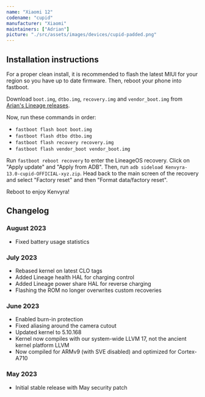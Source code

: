 ```yaml
---
name: "Xiaomi 12"
codename: "cupid"
manufacturer: "Xiaomi"
maintainers: ["Adrian"]
picture: "./src/assets/images/devices/cupid-padded.png"
---
```


## Installation instructions

For a proper clean install, it is recommended to flash the latest MIUI for your region so you have up to date firmware. Then, reboot your phone into fastboot.

Download `boot.img`, `dtbo.img`, `recovery.img` and `vendor_boot.img` from [Arian's Lineage releases](https://github.com/arian-ota/ota/releases/tag/20.0-cupid-812c3096).

Now, run these commands in order:

-   `fastboot flash boot boot.img`
-   `fastboot flash dtbo dtbo.img`
-   `fastboot flash recovery recovery.img`
-   `fastboot flash vendor_boot vendor_boot.img`

Run `fastboot reboot recovery` to enter the LineageOS recovery. Click on "Apply update" and "Apply from ADB". Then, run `adb sideload Kenvyra-13.0-cupid-OFFICIAL-xyz.zip`. Head back to the main screen of the recovery and select "Factory reset" and then "Format data/factory reset".

Reboot to enjoy Kenvyra!

## Changelog

### August 2023

-   Fixed battery usage statistics

### July 2023

-   Rebased kernel on latest CLO tags
-   Added Lineage health HAL for charging control
-   Added Lineage power share HAL for reverse charging
-   Flashing the ROM no longer overwrites custom recoveries

### June 2023

-   Enabled burn-in protection
-   Fixed aliasing around the camera cutout
-   Updated kernel to 5.10.168
-   Kernel now compiles with our system-wide LLVM 17, not the ancient kernel platform LLVM
-   Now compiled for ARMv9 (with SVE disabled) and optimized for Cortex-A710

### May 2023

-   Initial stable release with May security patch

